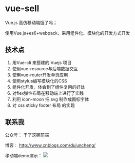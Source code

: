 # vue-sell
Vue.js 高仿移动端饿了吗；

使用Vue.js+es6+webpack，采用组件化、模块化的开发方式开发



## 技术点
1. 用Vue-cli 来搭建的 Vuejs 项目
2. 使用vue-resource与后端数据交互
3. 使用vue-router开发单页应用
4. 使用stylus编写模块化的CSS
5. 组件化开发，体会到了组件复用的好处
6. 对flex弹性布局在移动端上进行了实践
7. 利用 icon-moon 把 svg 制作成图标字体
8. 对 css sticky footer 布局 的实现



## 联系我

公众号： 干了这碗前端

博客： http://www.cnblogs.com/dujuncheng/

移动端demo演示：
![](http://image.dydata.io/YE1HWY42kxULRmJBXPGJ7y.png)



